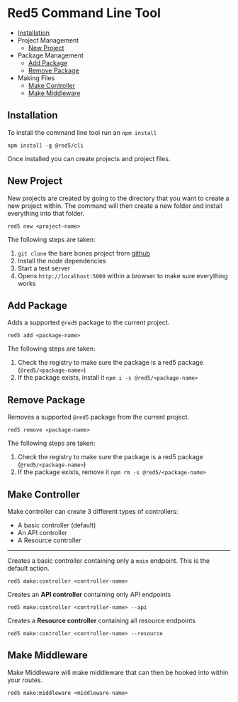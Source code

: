 # Red5 Command Line Tool

* [Installation](#Installation)
* Project Management
  * [New Project](#New-Project)
* Package Management
  * [Add Package](#Add-Package)
  * [Remove Package](#Remove-Package)
* Making Files
  * [Make Controller](#Make-Controller)
  * [Make Middleware](#Make-Middleware)

## Installation

To install the command line tool run an `npm install`

```
npm install -g @red5/cli
```

Once installed you can create projects and project files.

## New Project

New projects are created by going to the directory that you want to create a new project within. The command will then create a new folder and install everything into that folder.

```
red5 new <project-name>
```

The following steps are taken:

1. `git clone` the bare bones project from [github](https://github.com/red5-server/red5)
2. Install the node dependencies
3. Start a test server
4. Opens `http://localhost:5000` within a browser to make sure everything works

## Add Package

Adds a supported `@red5` package to the current project.

```
red5 add <package-name>
```

The following steps are taken:

1. Check the registry to make sure the package is a red5 package (`@red5/<package-name>`)
2. If the package exists, install it `npm i -s @red5/<package-name>`

## Remove Package

Removes a supported `@red5` package from the current project.

```
red5 remove <package-name>
```

The following steps are taken:

1. Check the registry to make sure the package is a red5 package (`@red5/<package-name>`)
2. If the package exists, remove it `npm rm -s @red5/<package-name>`

## Make Controller

Make controller can create 3 different types of controllers:

* A basic controller (default)
* An API controller
* A Resource controller
---
Creates a basic controller containing only a `main` endpoint. This is the default action.
```
red5 make:controller <controller-name>
```

Creates an **API controller** containing only API endpoints
```
red5 make:controller <controller-name> --api
```

Creates a **Resource controller** containing all resource endpoints
```
red5 make:controller <controller-name> --resource
```

## Make Middleware

Make Middleware will make middleware that can then be hooked into within your routes.

```
red5 make:middleware <middleware-name>
```